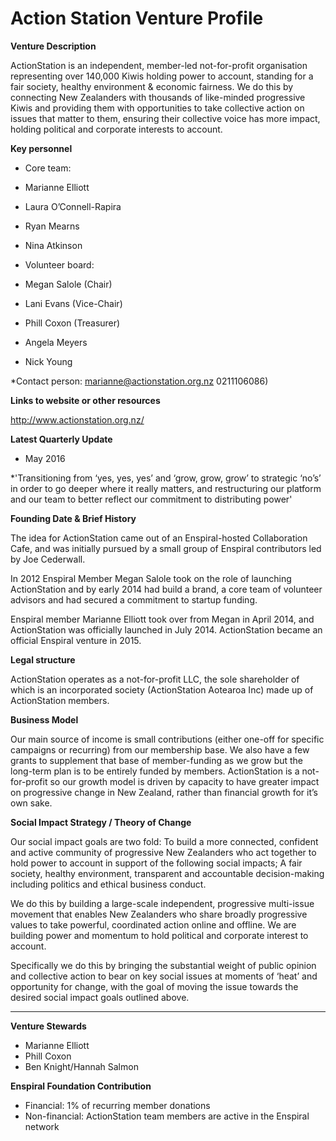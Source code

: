 # Action Station Venture Profile

**Venture Description**

ActionStation is an independent, member-led not-for-profit organisation representing over 140,000 Kiwis holding power to account, standing for a fair society, healthy environment & economic fairness. We do this by connecting New Zealanders with thousands of like-minded progressive Kiwis and providing them with opportunities to take collective action on issues that matter to them, ensuring their collective voice has more impact, holding political and corporate interests to account.


**Key personnel**

* Core team:
* Marianne Elliott 
* Laura O’Connell-Rapira 
* Ryan Mearns
* Nina Atkinson

* Volunteer board:
* Megan Salole (Chair)
* Lani Evans (Vice-Chair)
* Phill Coxon (Treasurer)
* Angela Meyers
* Nick Young

*Contact person: marianne@actionstation.org.nz 0211106086)

**Links to website or other resources**

http://www.actionstation.org.nz/

**Latest Quarterly Update**

* May 2016

*'Transitioning from ‘yes, yes, yes’ and ‘grow, grow, grow’ to strategic ‘no’s’ in order to go deeper where it really matters, and restructuring our platform and our team to better reflect our commitment to distributing power'

**Founding Date & Brief History**

The idea for ActionStation came out of an Enspiral-hosted Collaboration Cafe, and was initially pursued by a small group of Enspiral contributors led by Joe Cederwall. 

In 2012 Enspiral Member Megan Salole took on the role of launching ActionStation and by early 2014 had build a brand, a core team of volunteer advisors and had secured a commitment to startup funding. 

Enspiral member Marianne Elliott took over from Megan in April 2014, and ActionStation was officially launched in July 2014. ActionStation became an official Enspiral venture in 2015. 

**Legal structure**

ActionStation operates as a not-for-profit LLC, the sole shareholder of which is an incorporated society (ActionStation Aotearoa Inc) made up of ActionStation members.

**Business Model**

Our main source of income is small contributions (either one-off for specific campaigns or recurring) from our membership base. We also have a few grants to supplement that base of member-funding as we grow but the long-term plan is to be entirely funded by members. 
ActionStation is a not-for-profit so our growth model is driven by capacity to have greater impact on progressive change in New Zealand, rather than financial growth for it’s own sake. 

**Social Impact Strategy / Theory of Change**

Our social impact goals are two fold:
To build a more connected, confident and active community of progressive New Zealanders who act together to hold power to account in support of the following social impacts;
A fair society, healthy environment, transparent and accountable decision-making including politics and ethical business conduct. 

We do this by building a large-scale independent, progressive multi-issue movement that enables New Zealanders who share broadly progressive values to take powerful, coordinated action online and offline. We are building power and momentum to hold political and corporate interest to account. 

Specifically we do this by bringing the substantial weight of public opinion and collective action to bear on key social issues at moments of ‘heat’ and opportunity for change, with the goal of moving the issue towards the desired social impact goals outlined above. 

---

**Venture Stewards** 

* Marianne Elliott
* Phill Coxon
* Ben Knight/Hannah Salmon


**Enspiral Foundation Contribution**

* Financial: 1% of recurring member donations
* Non-financial: ActionStation team members are active in the Enspiral network

